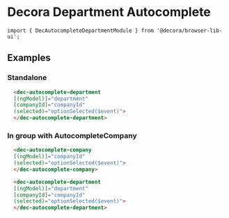 # Decora Department Autocomplete

`import { DecAutocompleteDepartmentModule } from '@decora/browser-lib-ui';`

## Examples

### Standalone

```html
  <dec-autocomplete-department
  [(ngModel)]="department"
  [companyId]="companyId"
  (selected)="optionSelected($event)">
  </dec-autocomplete-department>
```

### In group with AutocompleteCompany

```html
  <dec-autocomplete-company
  [(ngModel)]="companyId"
  (selected)="optionSelected($event)">
  </dec-autocomplete-company>

  <dec-autocomplete-department
  [(ngModel)]="department"
  [companyId]="companyId"
  (selected)="optionSelected($event)">
  </dec-autocomplete-department>
```
